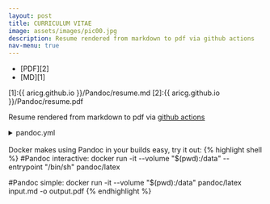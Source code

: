 ```yaml
---
layout: post
title: CURRICULUM VITAE
image: assets/images/pic00.jpg
description: Resume rendered from markdown to pdf via github actions
nav-menu: true
---
```


* [PDF][2]
* [MD][1]

[1]:{{ aricg.github.io }}/Pandoc/resume.md
[2]:{{ aricg.github.io }}/Pandoc/resume.pdf

Resume rendered from markdown to pdf via [github actions](https://github.com/Aricg/aricg.github.io/blob/gh-pages/.github/workflows/pandoc.yml)
<details>
<summary> pandoc.yml </summary>
{% highlight yaml%}
name: Pandoc
on:
  push:
    paths:
      - "Pandoc/**"
    branches:
      - gh-pages

jobs:
  convert_via_pandoc:
    runs-on: ubuntu-18.04
    steps:
      - name: Set up Git repository
        uses: actions/checkout@v3
      - name: Convert with Pandoc
        uses: docker://pandoc/latex
        with:
          args: >-
            -o Pandoc/resume.pdf
            Pandoc/resume.md
      - name: Commit PDF
        run: |
          git config user.name github-actions
          git config user.email github-actions@github.com
          git add Pandoc/resume.pdf
          git commit -m "Push resume.pdf"
          git push
      - uses: actions/upload-artifact@master
        with:
          name: resume.pdf
          path: Pandoc/resume.pdf

{% endhighlight %}
</details>

<br>
Docker makes using Pandoc in your builds easy, try it out:
{% highlight shell %}
#Pandoc interactive:
docker run -it --volume "$(pwd):/data" --entrypoint "/bin/sh" pandoc/latex

#Pandoc simple:
docker run -it --volume "$(pwd):/data" pandoc/latex input.md -o output.pdf
{% endhighlight %}



